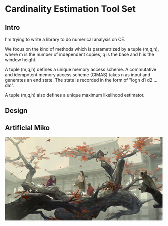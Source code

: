 # Cardinality Estimation Tool Set
## Intro
I'm trying to write a library to do numerical analysis on CE.

We focus on the kind of methods which is parametrized by a tuple (m,q,h), where m is the number of independent copies, q is the base and h is the window height.

A tuple (m,q,h) defines a unique memory access scheme. A commutative and idempotent memory access scheme (CIMAS) takes n as input and generates an end state. The state is recorded in the form of "logn d1 d2 ... dm". 

A tuple (m,q,h) also defines a unique maximum likelihood estimator.

## Design




## Artificial Miko
![am](fakemiko.jpg)